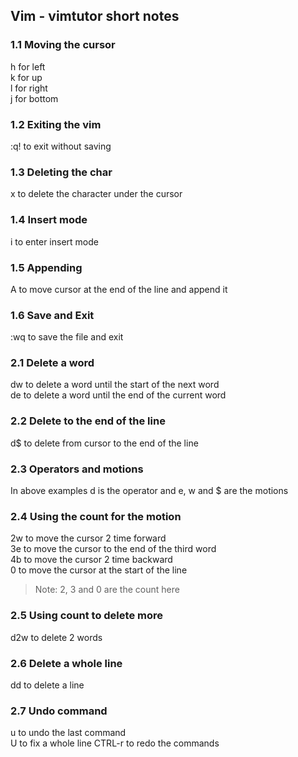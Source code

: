 ## Vim - vimtutor short notes

### 1.1 Moving the cursor  
h for left  
k  for up  
l for right  
j for bottom   

### 1.2 Exiting the vim  
:q! to exit without saving

### 1.3 Deleting the char  
x to delete the character under the cursor

### 1.4 Insert mode  
i to enter insert mode

### 1.5 Appending
A to move cursor at the end of the line and append it

### 1.6 Save and Exit  
:wq to save the file and exit

### 2.1 Delete a word
dw to delete a word until the start of the next word  
de to delete a word until the end of the current word

### 2.2 Delete to the end of the line
d$ to delete from cursor to the end of the line

### 2.3 Operators and motions
In above examples d is the operator and e, w and $ are the motions

### 2.4 Using the count for the motion
2w to move the cursor 2 time forward  
3e to move the cursor to the end of the third word  
4b to move the cursor 2 time backward  
0 to move the cursor at the start of the line  
> Note: 2, 3 and 0 are the count here

### 2.5 Using count to delete more
d2w to delete 2 words

### 2.6 Delete a whole line
dd to delete a line

### 2.7 Undo command
u to undo the last command  
U to fix a whole line
CTRL-r to redo the commands
